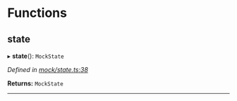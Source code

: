 

# Functions

<a id="state"></a>

##  state

▸ **state**(): `MockState`

*Defined in [mock/state.ts:38](https://github.com/polkadot-js/api/blob/dd521f0/packages/rpc-provider/src/mock/state.ts#L38)*

**Returns:** `MockState`

___

